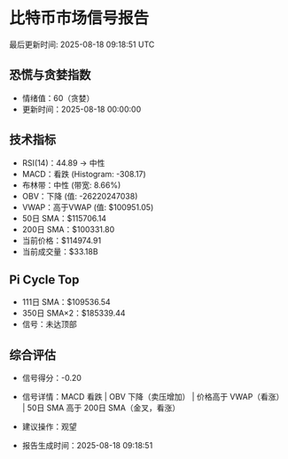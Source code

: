 # 比特币市场信号报告

最后更新时间: 2025-08-18 09:18:51 UTC

## 恐慌与贪婪指数
- 情绪值：60（贪婪）
- 更新时间：2025-08-18 00:00:00

## 技术指标
- RSI(14)：44.89 → 中性
- MACD：看跌 (Histogram: -308.17)
- 布林带：中性 (带宽: 8.66%)
- OBV：下降 (值: -26220247038)
- VWAP：高于VWAP (值: $100951.05)
- 50日 SMA：$115706.14
- 200日 SMA：$100331.80
- 当前价格：$114974.91
- 当前成交量：$33.18B

## Pi Cycle Top
- 111日 SMA：$109536.54
- 350日 SMA×2：$185339.44
- 信号：未达顶部

## 综合评估
- 信号得分：-0.20
- 信号详情：MACD 看跌 | OBV 下降（卖压增加） | 价格高于 VWAP（看涨） | 50日 SMA 高于 200日 SMA（金叉，看涨）
- 建议操作：观望

- 报告生成时间：2025-08-18 09:18:51